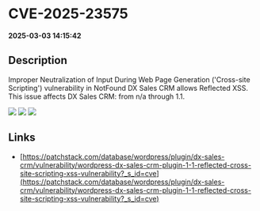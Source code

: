# CVE-2025-23575

**2025-03-03 14:15:42**

## Description
Improper Neutralization of Input During Web Page Generation ('Cross-site Scripting') vulnerability in NotFound DX Sales CRM allows Reflected XSS. This issue affects DX Sales CRM: from n/a through 1.1.

![](https://img.shields.io/static/v1?label=Score&message=7.1&color=red)
![](https://img.shields.io/static/v1?label=Severity&message=HIGH&color=red)
![](https://img.shields.io/static/v1?label=CWE&message=XSS&color=green)

## Links
- [https://patchstack.com/database/wordpress/plugin/dx-sales-crm/vulnerability/wordpress-dx-sales-crm-plugin-1-1-reflected-cross-site-scripting-xss-vulnerability?_s_id=cve](https://patchstack.com/database/wordpress/plugin/dx-sales-crm/vulnerability/wordpress-dx-sales-crm-plugin-1-1-reflected-cross-site-scripting-xss-vulnerability?_s_id=cve)
